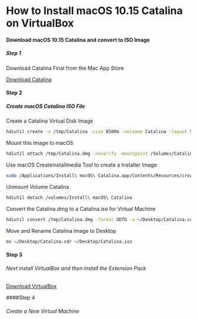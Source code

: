 # How to Install macOS 10.15 Catalina on VirtualBox

#### Download macOS 10.15 Catalina and convert to ISO Image
##### Step 1
Download Catalina Final from the Mac App Store

[Download Catalina](https://apps.apple.com/us/app/macos-catalina/id1466841314?mt=12 "Download Catalina")
#### Step 2
##### Create macOS Catalina ISO File

Create a Catalina Virtual Disk Image
```bash
hdiutil create -o /tmp/Catalina -size 8500m -volname Catalina -layout SPUD -fs HFS+J
```
Mount this Image to macOS
```bash
hdiutil attach /tmp/Catalina.dmg -noverify -mountpoint /Volumes/Catalina
```
Use macOS Createinstallmedia Tool to create a Installer Image
```bash
sudo /Applications/Install\ macOS\ Catalina.app/Contents/Resources/createinstallmedia --volume /Volumes/Catalina --nointeraction
```
Unmount Volume Catalina
```bash
hdiutil detach /volumes/Install\ macOS\ Catalina
```
Convert the Catalina.dmg to a Catalina.iso for Virtual Machine
```bash
hdiutil convert /tmp/Catalina.dmg -format UDTO -o ~/Desktop/Catalina.cdr
```
Move and Rename Catalina Image to Desktop
```bash
mv ~/Desktop/Catalina.cdr ~/Desktop/Catalina.iso
```

#### Step 3
###### Next install VirtualBox and then install the Extension Pack

[Download VirtualBox](https://techsviewer.com/go/virtualbox/ "Download VirtualBox")

####Step 4

###### Create a New Virtual Machine


